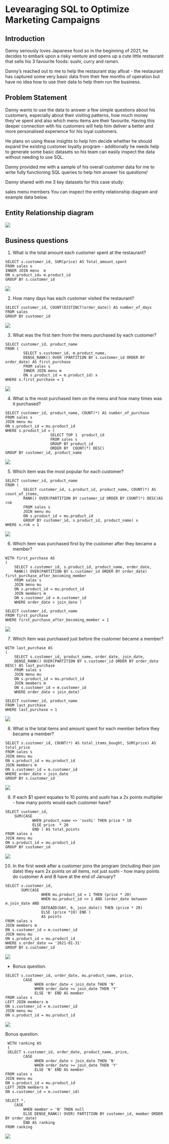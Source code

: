 # Levearaging SQL to Optimize Marketing Campaigns
## Introduction

Danny seriously loves Japanese food so in the beginning of 2021, he decides to embark upon a risky venture and opens up a cute little restaurant that sells his 3 favourite foods: sushi, curry and ramen.

Danny’s reached out to me  to help the restaurant stay afloat - the restaurant has captured some very basic data from their few months of operation but have no idea how to use their data to help them run the business.

## Problem Statement
Danny wants to use the data to answer a few simple questions about his customers, especially about their visiting patterns, how much money they’ve spent and also which menu items are their favourite. Having this deeper connection with his customers will help him deliver a better and more personalised experience for his loyal customers.

He plans on using these insights to help him decide whether he should expand the existing customer loyalty program - additionally he needs help to generate some basic datasets so his team can easily inspect the data without needing to use SQL.

Danny provided me with a sample of his overall customer data for me to write fully functioning SQL queries to help him answer his questions!

Danny shared with me 3 key datasets for this case study:

sales
menu
members
You can inspect the entity relationship diagram and example data below.

## Entity Relationship diagram

![](Data_model.png)


## Business questions

1. What is the total amount each customer spent at the restaurant?
```
SELECT s.customer_id, SUM(price) AS Total_amount_spent
FROM sales s
INNER JOIN menu  m
ON s.product_id= m.product_id
GROUP BY s.customer_id
```
![](Question_1.png)


2. How many days has each customer visited the restaurant?
```
SELECT customer_id, COUNT(DISTINCT(order_date)) AS number_of_days
FROM sales
GROUP BY customer_id
```
![](Question_2.png)


3. What was the first item from the menu purchased by each customer?
```
SELECT customer_id, product_name 
FROM (
		SELECT s.customer_id, m.product_name,
		DENSE_RANK() OVER (PARTITION BY s.customer_id ORDER BY order_date) AS first_purchase
		FROM sales s
		INNER JOIN menu m
		ON s.product_id = m.product_id) x
WHERE x.first_purchase = 1
```
![](Question_3.png)


4. What is the most purchased item on the menu and how many times was it purchased?
```
SELECT customer_id, product_name, COUNT(*) AS number_of_purchase
FROM sales s
JOIN menu mu
ON s.product_id = mu.product_id
WHERE s.product_id = (
					SELECT TOP 1  product_id
					FROM sales s
					GROUP BY product_id
					ORDER BY  COUNT(*) DESC)
GROUP BY customer_id, product_name
```
![](Question_4.png)


5. Which item was the most popular for each customer?
```
SELECT customer_id, product_name
FROM (
		SELECT customer_id, s.product_id, product_name, COUNT(*) AS  count_of_items, 
		RANK() OVER(PARTITION BY customer_id ORDER BY COUNT(*) DESC)AS rnk
		FROM sales s
		JOIN menu mu
		ON s.product_id = mu.product_id
		GROUP BY customer_id, s.product_id, product_name) x
WHERE x.rnk = 1
```
![](Question_5.png)


6. Which item was purchased first by the customer after they became a member?
```
WITH first_purchase AS 
(
	SELECT s.customer_id, s.product_id, product_name, order_date, 
	RANK() OVER(PARTITION BY s.customer_id ORDER BY order_date) first_purchase_after_becoming_member
	FROM sales s
	JOIN menu mu 
	ON s.product_id = mu.product_id
	JOIN members m
	ON s.customer_id = m.customer_id
	WHERE order_date > join_date )

SELECT customer_id, product_name
FROM first_purchase
WHERE first_purchase_after_becoming_member = 1
```
![](Question_6.png)


7. Which item was purchased just before the customer became a member?
```
WITH last_purchase AS
(
	SELECT s.customer_id, product_name, order_date, join_date,
	DENSE_RANK() OVER(PARTITION BY s.customer_id ORDER BY order_date DESC) AS last_purchase
	FROM sales s
	JOIN menu mu 
	ON s.product_id = mu.product_id
	JOIN members m
    ON s.customer_id = m.customer_id
	WHERE order_date < join_date)

SELECT customer_id, product_name
FROM last_purchase
WHERE last_purchase = 1
```
![](Question_7.png)


8. What is the total items and amount spent for each member before they became a member?
```
SELECT s.customer_id, COUNT(*) AS total_items_bought, SUM(price) AS total_price
FROM sales s
JOIN menu mu
ON s.product_id = mu.product_id
JOIN members m
ON s.customer_id = m.customer_id
WHERE order_date < join_date
GROUP BY s.customer_id
```
![](Question_8.png)


9. If each $1 spent equates to 10 points and sushi has a 2x points multiplier - how many points would each customer have?
```
SELECT customer_id,
	SUM(CASE 
			WHEN product_name <> 'sushi' THEN price * 10
			ELSE price  * 20
			END ) AS total_points
FROM sales s 
JOIN menu mu 
ON s.product_id = mu.product_id
GROUP BY customer_id
```
![](Question_9.png)


10. In the first week after a customer joins the program (including their join date) they earn 2x points on all items, not just sushi - how many points do customer A and B have at the end of January?
```
SELECT s.customer_id, 
	   SUM(CASE 
			    WHEN mu.product_id = 1 THEN (price * 20)
				WHEN mu.product_id <> 1 AND (order_date between m.join_date AND 
				DATEADD(DAY, 6, join_date)) THEN (price * 20)
				ELSE (price *10) END )
				AS points
FROM sales s
JOIN members m
ON s.customer_id = m.customer_id
JOIN menu mu
ON s.product_id = mu.product_id
WHERE s.order_date <= '2021-01-31'
GROUP BY s.customer_id
```
![](Question_10.png)


- Bonus question.
```
SELECT s.customer_id, order_date, mu.product_name, price, 
		CASE 
			 WHEN order_date < join_date THEN 'N'
	         WHEN order_date >= join_date THEN 'Y' 
			 ELSE 'N' END AS member
FROM sales s
LEFT JOIN members m
ON s.customer_id = m.customer_id
JOIN menu mu 
ON s.product_id = mu.product_id
```
![](Bonus_1.png)


Bonus question.
```
 WITH ranking AS
 (
 SELECT s.customer_id, order_date, product_name, price, 
		CASE 
			 WHEN order_date < join_date THEN 'N'
	         WHEN order_date >= join_date THEN 'Y' 
			 ELSE 'N' END AS member
FROM sales s
JOIN menu mu 
ON s.product_id = mu.product_id
LEFT JOIN members m
ON s.customer_id = m.customer_id)

SELECT *,
	CASE
		WHEN member = 'N' THEN null
		ELSE DENSE_RANK() OVER( PARTITION BY customer_id, member ORDER BY order_date)
		END AS ranking
FROM ranking
```
![](Bonus_2.png)


